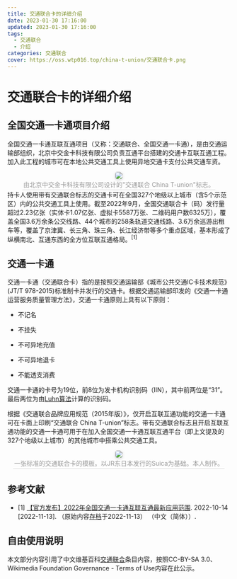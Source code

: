 ```yaml
---
title: 交通联合卡的详细介绍
date: 2023-01-30 17:16:00
updated: 2023-01-30 17:16:00
tags:
  - 交通联合
  - 介绍
categories: 交通联合
cover: https://oss.wtp016.top/china-t-union/交通联合卡.png
---
```


# 交通联合卡的详细介绍
## 全国交通一卡通项目介绍
全国交通一卡通互联互通项目（又称：交通联合、全国交通一卡通），是由交通运输部组织，北京中交金卡科技有限公司负责互通平台搭建的交通卡互联互通工程。加入此工程的城市可在本地公共交通工具上使用异地交通卡支付公共交通车资。
<center>
    <img style="border-radius: 0.3125em;
    box-shadow: 0 2px 4px 0 rgba(34,36,38,.12),0 2px 10px 0 rgba(34,36,38,.08);" 
    src="https://oss.wtp016.top/china-t-union/China_T-union.png">
    <br>
    <div style="color:orange; border-bottom: 1px solid #d9d9d9;
    display: inline-block;
    color: #999;
    padding: 2px;">由北京中交金卡科技有限公司设计的"交通联合 China T-union"标志。</div>
</center>
持卡人使用带有交通联合标志的交通卡可在全国327个地级以上城市（含5个示范区）内的公共交通工具上使用。截至2022年9月，全国交通联合卡（码）发行量超过2.23亿张（实体卡1.07亿张、虚拟卡5587万张、二维码用户数6325万），覆盖全国3.6万余条公交线路、44个城市的258条轨道交通线路、3.6万余巡游出租车等，覆盖了京津冀、长三角、珠三角、长江经济带等多个重点区域，基本形成了纵横南北、互通东西的全方位互联互通格局。<sup>[1]</sup>

## 交通一卡通

交通一卡通（交通联合卡）指的是按照交通运输部《城市公共交通IC卡技术规范》(JT/T 978-2015)标准制卡并发行的交通卡。根据交通运输部印发的《交通一卡通运营服务质量管理方法》，交通一卡通原则上具有以下原则：

- 不记名

- 不挂失

- 不可异地充值

- 不可异地退卡

- 不能透支消费

交通一卡通的卡号为19位，前8位为发卡机构识别码（IIN），其中前两位是“31”。最后两位为由[Luhn算法](https://zh.wikipedia.org/wiki/Luhn算法)计算的识别码。

根据《交通联合品牌应用规范（2015年版）》，仅开启互联互通功能的交通一卡通可在卡面上印刷“交通联合 China T-union”标志。带有交通联合标志且开启互联互通功能的交通一卡通可用于在加入全国交通一卡通互联互通平台（即上文提及的327个地级以上城市）的其他城市中搭乘公共交通工具。

<center>
    <img style="border-radius: 0.3125em;
    box-shadow: 0 2px 4px 0 rgba(34,36,38,.12),0 2px 10px 0 rgba(34,36,38,.08);" 
    src="https://oss.wtp016.top/china-t-union/交通联合卡.png">
    <br>
    <div style="color:orange; border-bottom: 1px solid #d9d9d9;
    display: inline-block;
    color: #999;
    padding: 2px;">一张标准的交通联合卡的模板。以JR东日本发行的Suica为基础。本人制作。</div>
</center>

## 参考文献

- [1] [【官方发布】2022年全国交通一卡通互联互通最新应用范围](https://mp.weixin.qq.com/s/ndSDojKVvrVI3pTIEbj2XA). 2022-10-14 [2022-11-13]. （原始内容[存档](https://web.archive.org/web/20221113053524/https://mp.weixin.qq.com/s/ndSDojKVvrVI3pTIEbj2XA)于2022-11-13） （中文（简体））.

## 自由使用说明

本文部分内容引用了中文维基百科[交通联合](https://zh.wikipedia.org/wiki/交通联合)条目内容，按照CC-BY-SA 3.0、Wikimedia Foundation Governance - Terms of Use内容在此公示。


